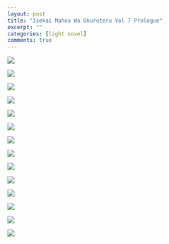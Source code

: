 ```yaml
---
layout: post
title: "Isekai Mahou Wa Okuruteru Vol 7 Prologue"
excerpt: ""
categories: [light novel]
comments: true
---
```

![](https://raw.githubusercontent.com/EstherZerstorerisch/EstherZerstorerisch.github.io/master/img/FrontMatter1.jpg)

![](https://raw.githubusercontent.com/EstherZerstorerisch/EstherZerstorerisch.github.io/master/img/FrontMatter2.jpg)

![](https://raw.githubusercontent.com/EstherZerstorerisch/EstherZerstorerisch.github.io/master/img/FrontMatter3.jpg)

![](https://raw.githubusercontent.com/EstherZerstorerisch/EstherZerstorerisch.github.io/master/img/FrontMatter4.jpg)

![](https://raw.githubusercontent.com/EstherZerstorerisch/EstherZerstorerisch.github.io/master/img/Insert1.jpg)

![](https://raw.githubusercontent.com/EstherZerstorerisch/EstherZerstorerisch.github.io/master/img/Insert2.jpg)

![](https://raw.githubusercontent.com/EstherZerstorerisch/EstherZerstorerisch.github.io/master/img/Insert3.jpg)

![](https://raw.githubusercontent.com/EstherZerstorerisch/EstherZerstorerisch.github.io/master/img/Insert4.jpg)

![](https://raw.githubusercontent.com/EstherZerstorerisch/EstherZerstorerisch.github.io/master/img/Insert5.jpg)

![](https://raw.githubusercontent.com/EstherZerstorerisch/EstherZerstorerisch.github.io/master/img/Insert6.jpg)

![](https://raw.githubusercontent.com/EstherZerstorerisch/EstherZerstorerisch.github.io/master/img/Insert7.jpg)

![](https://raw.githubusercontent.com/EstherZerstorerisch/EstherZerstorerisch.github.io/master/img/Insert8.jpg)

![](https://raw.githubusercontent.com/EstherZerstorerisch/EstherZerstorerisch.github.io/master/img/Insert9.jpg)

![](https://raw.githubusercontent.com/EstherZerstorerisch/EstherZerstorerisch.github.io/master/img/Insert10.jpg)

